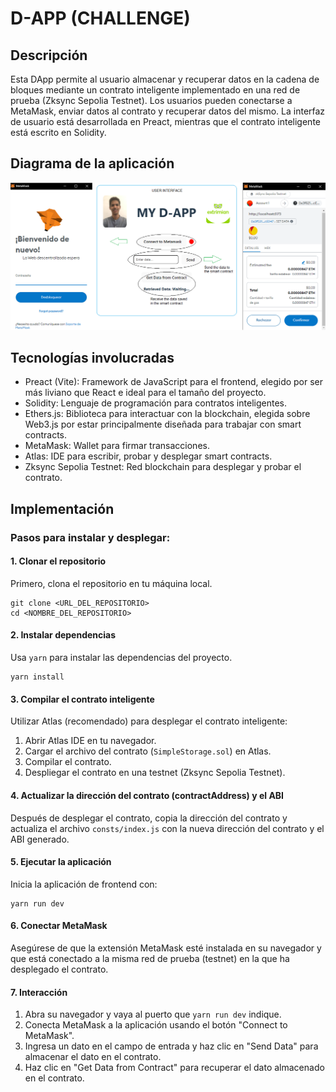 # D-APP (CHALLENGE)

## Descripción

Esta DApp permite al usuario almacenar y recuperar datos en la cadena de bloques mediante un contrato inteligente implementado en una red de prueba (Zksync Sepolia Testnet). Los usuarios pueden conectarse a MetaMask, enviar datos al contrato y recuperar datos del mismo. La interfaz de usuario está desarrollada en Preact, mientras que el contrato inteligente está escrito en Solidity.

## Diagrama de la aplicación

![Diagrama](./client/public/diagram.png)

## Tecnologías involucradas

- Preact (Vite): Framework de JavaScript para el frontend, elegido por ser más liviano que React e ideal para el tamaño del proyecto.
- Solidity: Lenguaje de programación para contratos inteligentes.
- Ethers.js: Biblioteca para interactuar con la blockchain, elegida sobre Web3.js por estar principalmente diseñada para trabajar con smart contracts.
- MetaMask: Wallet para firmar transacciones.
- Atlas: IDE para escribir, probar y desplegar smart contracts.
- Zksync Sepolia Testnet: Red blockchain para desplegar y probar el contrato.

## Implementación

### Pasos para instalar y desplegar:

#### 1. Clonar el repositorio

Primero, clona el repositorio en tu máquina local.

```
git clone <URL_DEL_REPOSITORIO>
cd <NOMBRE_DEL_REPOSITORIO>
```

#### 2. Instalar dependencias

Usa `yarn` para instalar las dependencias del proyecto.

```
yarn install
```

#### 3. Compilar el contrato inteligente

Utilizar Atlas (recomendado) para desplegar el contrato inteligente:

1. Abrir Atlas IDE en tu navegador.
2. Cargar el archivo del contrato (`SimpleStorage.sol`) en Atlas.
3. Compilar el contrato.
4. Despliegar el contrato en una testnet (Zksync Sepolia Testnet).

#### 4. Actualizar la dirección del contrato (contractAddress) y el ABI

Después de desplegar el contrato, copia la dirección del contrato y actualiza el archivo `consts/index.js` con la nueva dirección del contrato y el ABI generado.

#### 5. Ejecutar la aplicación

Inicia la aplicación de frontend con:
```
yarn run dev
```

#### 6. Conectar MetaMask

Asegúrese de que la extensión MetaMask esté instalada en su navegador y que está conectado a la misma red de prueba (testnet) en la que ha desplegado el contrato.

#### 7. Interacción

1. Abra su navegador y vaya al puerto que `yarn run dev` indique.
2. Conecta MetaMask a la aplicación usando el botón "Connect to MetaMask".
3. Ingresa un dato en el campo de entrada y haz clic en "Send Data" para almacenar el dato en el contrato.
4. Haz clic en "Get Data from Contract" para recuperar el dato almacenado en el contrato.
